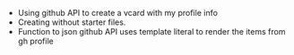 - Using github API to create a vcard with my profile info
- Creating without starter files.
- Function to json github API uses template literal to render the items from gh profile
